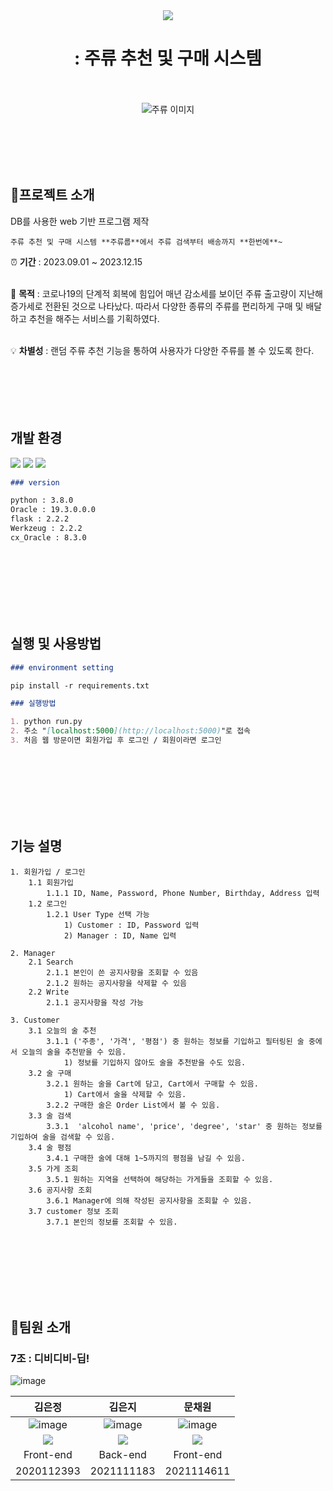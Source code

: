 <div align="center"><img src ="https://capsule-render.vercel.app/api?type=egg&color=FCB188&height=100&section=header&text=주류륩&fontSize=90"></div>



<div align="center">
  <h1>: 주류 추천 및 구매 시스템</h1>
</div>
<br> </br>

<div align="center">
  <img src="https://github.com/mchaewon/alcohol_order_service/assets/94179998/d4dd6885-d332-4255-bc03-50b377ae7eb6" alt="주류 이미지">
</div>

<br> </br>
<br> </br>

## 🍺프로젝트 소개

DB를 사용한 web 기반 프로그램 제작

```
주류 추천 및 구매 시스템 **주류룹**에서 주류 검색부터 배송까지 **한번에**~
```

⏰ **기간** : 2023.09.01 ~ 2023.12.15
<br> </br>

📝 **목적** : 코로나19의 단계적 회복에 힘입어 매년 감소세를 보이던 주류 출고량이 지난해 증가세로 전환된 것으로 나타났다. 따라서 다양한 종류의 주류를 편리하게 구매 및 배달하고 추천을 해주는 서비스를 기획하였다.
<br> </br>

💡 **차별성** : 랜덤 주류 추천 기능을 통하여 사용자가 다양한 주류를 볼 수 있도록 한다.
<br> </br>
<br> </br>
<br> </br>

## 개발 환경

<img src="https://img.shields.io/badge/python-3776AB?style=flat-square&logo=python&logoColor=white"/> <img src="https://img.shields.io/badge/oracle-F80000?style=flat-square&logo=oracle&logoColor=white"/> <img src="https://img.shields.io/badge/flask-000000?style=flat-square&logo=flask&logoColor=white"/>

```markdown
### version

python : 3.8.0
Oracle : 19.3.0.0.0
flask : 2.2.2
Werkzeug : 2.2.2
cx_Oracle : 8.3.0
```

<br> </br>
<br> </br>
<br> </br>

## 실행 및 사용방법

```markdown
### environment setting

pip install -r requirements.txt

### 실행방법

1. python run.py
2. 주소 "[localhost:5000](http://localhost:5000)"로 접속
3. 처음 웹 방문이면 회원가입 후 로그인 / 회원이라면 로그인
```

<br> </br>
<br> </br>
<br> </br>

## 기능 설명

```
1. 회원가입 / 로그인
	1.1 회원가입
		1.1.1 ID, Name, Password, Phone Number, Birthday, Address 입력
	1.2 로그인
		1.2.1 User Type 선택 가능
			1) Customer : ID, Password 입력
			2) Manager : ID, Name 입력

2. Manager
	2.1 Search
		2.1.1 본인이 쓴 공지사항을 조회할 수 있음
		2.1.2 원하는 공지사항을 삭제할 수 있음
	2.2 Write
		2.1.1 공지사항을 작성 가능

3. Customer
	3.1 오늘의 술 추천
		3.1.1 ('주종', '가격', '평점') 중 원하는 정보를 기입하고 필터링된 술 중에서 오늘의 술을 추천받을 수 있음.
			1) 정보를 기입하지 않아도 술을 추천받을 수도 있음.
	3.2 술 구매
		3.2.1 원하는 술을 Cart에 담고, Cart에서 구매할 수 있음.
			1) Cart에서 술을 삭제할 수 있음.
		3.2.2 구매한 술은 Order List에서 볼 수 있음.
	3.3 술 검색
		3.3.1  'alcohol name', 'price', 'degree', 'star' 중 원하는 정보를 기입하여 술을 검색할 수 있음.
	3.4 술 평점
		3.4.1 구매한 술에 대해 1~5까지의 평점을 남길 수 있음.
	3.5 가게 조회
		3.5.1 원하는 지역을 선택하여 해당하는 가게들을 조회할 수 있음.
	3.6 공지사항 조회
		3.6.1 Manager에 의해 작성된 공지사항을 조회할 수 있음.
	3.7 customer 정보 조회
		3.7.1 본인의 정보를 조회할 수 있음.
```

<br> </br>
<br> </br>
<br> </br>

## 🐣팀원 소개

### 7조 : 디비디비-딥!


![image](https://github.com/mchaewon/alcohol_order_service/assets/94179998/ec4d7b5f-cc86-48a7-bd68-af42690c532e)


|                                                                                  김은정                                                                                  |                                                                                   김은지                                                                                   |                                                                                  문채원                                                                                  |
| :----------------------------------------------------------------------------------------------------------------------------------------------------------------------: | :------------------------------------------------------------------------------------------------------------------------------------------------------------------------: | :----------------------------------------------------------------------------------------------------------------------------------------------------------------------: |
|                                                      ![image](https://avatars.githubusercontent.com/u/94179998?v=4)                                                      |                                                       ![image](https://avatars.githubusercontent.com/u/87495422?v=4)                                                       |                                                     ![image](https://avatars.githubusercontent.com/u/111948424?v=4)                                                      |
| <a href="https://github.com/ezzkimm/" target="_blank"><img src="https://img.shields.io/badge/github-%23121011.svg?style=for-the-badge&logo=github&logoColor=white"/></a> | <a href="https://github.com/EunJiKim02" target="_blank"><img src="https://img.shields.io/badge/github-%23121011.svg?style=for-the-badge&logo=github&logoColor=white"/></a> | <a href="https://github.com/mchaewon" target="_blank"><img src="https://img.shields.io/badge/github-%23121011.svg?style=for-the-badge&logo=github&logoColor=white"/></a> |
|                                                                                Front-end                                                                                 |                                                                                 Back-end                                                                                  |                                                                                 Front-end                                                                                 |
|                                                                                2020112393                                                                                |                                                                                 2021111183                                                                                 |                                                                                2021114611                                                                                |

<br> </br>
<br> </br>
<br> </br>
